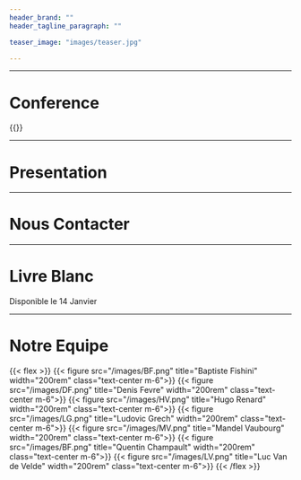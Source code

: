 ```yaml
---
header_brand: ""
header_tagline_paragraph: ""

teaser_image: "images/teaser.jpg"

---
```




---


# Conference

{{<twitch>}}

---

# Presentation



---

# Nous Contacter



---

# Livre Blanc

Disponible le 14 Janvier

---

# Notre Equipe
{{< flex >}}
{{< figure src="/images/BF.png" title="Baptiste Fishini" width="200rem" class="text-center m-6">}}
{{< figure src="/images/DF.png" title="Denis Fevre" width="200rem" class="text-center m-6">}}
{{< figure src="/images/HV.png" title="Hugo Renard" width="200rem" class="text-center m-6">}}
{{< figure src="/images/LG.png" title="Ludovic Grech" width="200rem" class="text-center m-6">}}
{{< figure src="/images/MV.png" title="Mandel Vaubourg" width="200rem" class="text-center m-6">}}
{{< figure src="/images/BF.png" title="Quentin Champault" width="200rem" class="text-center m-6">}}
{{< figure src="/images/LV.png" title="Luc Van de Velde" width="200rem" class="text-center m-6">}}
{{< /flex >}}

